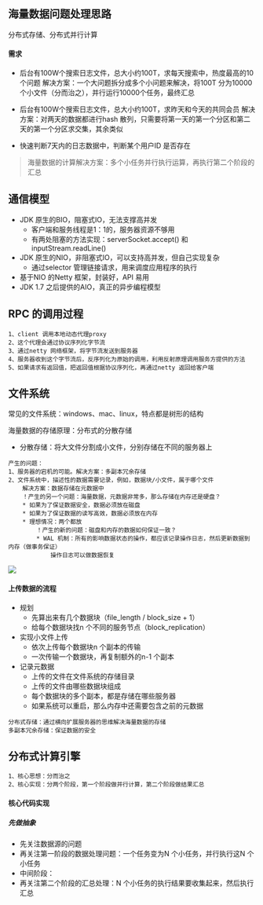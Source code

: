 ## 海量数据问题处理思路

分布式存储、分布式并行计算

#### 需求

* 后台有100W个搜索日志文件，总大小约100T，求每天搜索中，热度最高的10个问题
解决方案：一个大问题拆分成多个小问题来解决，将100T 分为10000个小文件（分而治之），并行运行10000个任务，最终汇总

* 后台有100W个搜索日志文件，总大小约100T，求昨天和今天的共同会员
解决方案：对两天的数据都进行hash 散列，只需要将第一天的第一个分区和第二天的第一个分区求交集，其余类似

* 快速判断7天内的日志数据中，判断某个用户ID 是否存在

> 海量数据的计算解决方案：多个小任务并行执行运算，再执行第二个阶段的汇总


## 通信模型
* JDK 原生的BIO，阻塞式IO，无法支撑高并发
    * 客户端和服务线程是1：1的，服务器资源不够用
    * 有两处阻塞的方法实现：serverSocket.accept() 和 inputStream.readLine()
* JDK 原生的NIO，非阻塞式IO，可以支持高并发，但自己实现复杂
    * 通过selector 管理链接请求，用来调度应用程序的执行
* 基于NIO 的Netty 框架，封装好，API 易用
* JDK 1.7 之后提供的AIO，真正的异步编程模型


## RPC 的调用过程
```
1、client 调用本地动态代理proxy
2、这个代理会通过协议序列化字节流
3、通过netty 网络框架，将字节流发送到服务器
4、服务器收到这个字节流后，反序列化为原始的调用，利用反射原理调用服务方提供的方法
5、如果请求有返回值，把返回值根据协议序列化，再通过netty 返回给客户端
```

## 文件系统
常见的文件系统：windows、mac、linux，特点都是树形的结构

海量数据的存储原理：分布式的分散存储
* 分散存储：将大文件分割成小文件，分别存储在不同的服务器上
```
产生的问题：
1、服务器的宕机的可能。解决方案：多副本冗余存储
2、文件系统中，描述性的数据需要记录，例如，数据块/小文件，属于哪个文件
    解决方案：数据存储在元数据中
    ！产生的另一个问题：海量数据，元数据非常多，那么存储在内存还是硬盘？
    * 如果为了保证数据安全，数据必须放在磁盘
    * 如果为了保证数据的读写高效，数据必须放在内存
    * 理想情况：两个都放
        ！产生的新的问题：磁盘和内存的数据如何保证一致？
        * WAL 机制：所有的影响数据状态的操作，都应该记录操作日志，然后更新数据到内存（做事务保证）
            操作日志可以做数据恢复
```
![](https://oscimg.oschina.net/oscnet/up-80ce5689c5843e5b7a481e580012c52e08b.png)

#### 上传数据的流程
* 规划
    * 先算出来有几个数据块（file_length / block_size + 1）
    * 给每个数据块找n 个不同的服务节点（block_replication）
* 实现小文件上传
    * 依次上传每个数据块n 个副本的传输
    * 一次传输一个数据块，再复制额外的n-1 个副本
* 记录元数据
    * 上传的文件在文件系统的存储目录
    * 上传的文件由哪些数据块组成
    * 每个数据块的多个副本，都是存储在哪些服务器
    * 如果系统可以重启，那么内存中还需要包含之前的元数据
```
分布式存储：通过横向扩展服务器的思维解决海量数据的存储
多副本冗余存储：保证数据的安全
```


## 分布式计算引擎

```
1、核心思想：分而治之
2、核心实现：分两个阶段，第一个阶段做并行计算，第二个阶段做结果汇总
```

#### 核心代码实现

##### 先做抽象

* 先关注数据源的问题
* 再关注第一阶段的数据处理问题：一个任务变为N 个小任务，并行执行这N 个小任务
* 中间阶段：
* 再关注第二个阶段的汇总处理：N 个小任务的执行结果要收集起来，然后执行汇总







